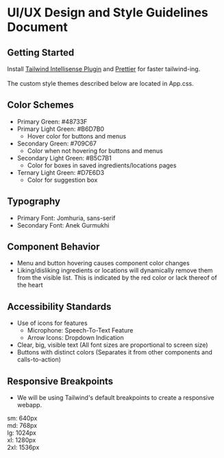 # UI/UX Design and Style Guidelines Document

## Getting Started

Install [Tailwind Intellisense Plugin](https://marketplace.visualstudio.com/items?itemName=bradlc.vscode-tailwindcss) and [Prettier](https://github.com/tailwindlabs/prettier-plugin-tailwindcss) for faster tailwind-ing. \
\
The custom style themes described below are located in App.css.

## Color Schemes

- Primary Green: #48733F
- Primary Light Green: #B6D7B0
  - Hover color for buttons and menus
- Secondary Green: #709C67
  - Color when not hovering for buttons and menus
- Secondary Light Green: #B5C7B1
  - Color for boxes in saved ingredients/locations pages
- Ternary Light Green: #D7E6D3
  - Color for suggestion box

## Typography

- Primary Font: Jomhuria, sans-serif
- Secondary Font: Anek Gurmukhi

## Component Behavior

- Menu and button hovering causes component color changes
- Liking/disliking ingredients or locations will dynamically remove them from the visible list. This is indicated by the red color or lack thereof of the heart

## Accessibility Standards

- Use of icons for features
  - Microphone: Speech-To-Text Feature
  - Arrow Icons: Dropdown Indication
- Clear, big, visible text (All font sizes are proportional to screen size)
- Buttons with distinct colors (Separates it from other components and calls-to-action)

## Responsive Breakpoints

- We will be using Tailwind's default breakpoints to create a responsive webapp.

sm: 640px\
md: 768px\
lg: 1024px\
xl: 1280px\
2xl: 1536px
